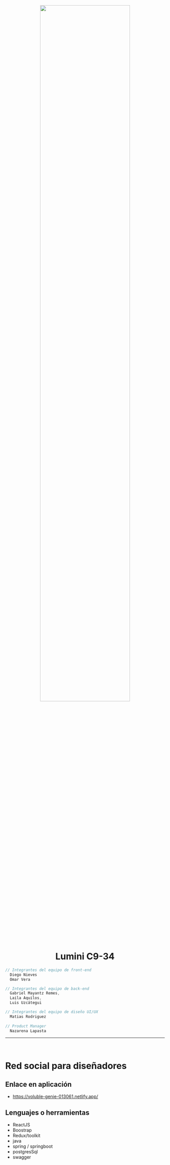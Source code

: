 <div align="center" width="50">
    <img src="./IMAGES/DINO_GIF.gif" width="75%"/>
</div><br/>

<h1 align="center">Lumini C9-34</h1>

```javascript - react
// Integrantes del equipo de front-end
  Diego Nieves
  Omar Vera

// Integrantes del equipo de back-end
  Gabriel Mayantz Remes,
  Laila Aquilos,
  Luis Uzcátegui

// Integrantes del equipo de diseño UI/UX
  Matias Rodriguez
  
// Product Manager
  Nazarena Lapasta

```
<hr></hr>

<br/>

# Red social para diseñadores


## Enlace en aplicación

- https://voluble-genie-013061.netlify.app/

## Lenguajes o herramientas 

- ReactJS
- Boostrap
- Redux/toolkit
- java
- spring / springboot
- postgresSql
- swagger
